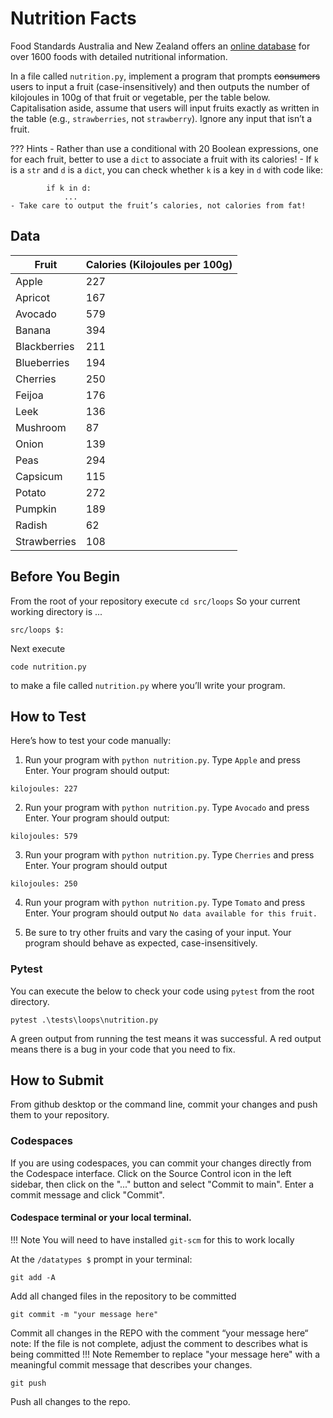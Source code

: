 # Nutrition Facts

Food Standards Australia and New Zealand offers an [online database](https://afcd.foodstandards.gov.au/default.aspx) for over 1600 foods with detailed nutritional information.

In a file called `nutrition.py`, implement a program that prompts ~~consumers~~ users to input a fruit (case-insensitively) and then outputs the number of kilojoules in 100g of that fruit or vegetable, per the table below. Capitalisation aside, assume that users will input fruits exactly as written in the table (e.g., `strawberries`, not `strawberry`). Ignore any input that isn’t a fruit.

??? Hints
    - Rather than use a conditional with 20 Boolean expressions, one for each fruit, better to use a `dict` to associate a fruit with its calories!
    - If `k` is a `str` and `d` is a `dict`, you can check whether `k` is a key in `d` with code like:

            if k in d:
                ...
    - Take care to output the fruit’s calories, not calories from fat!

## Data
| Fruit | Calories (Kilojoules per 100g) |
|-------|--------------------------|
| Apple          | 227       |
| Apricot        | 167       |
| Avocado        | 579      |
| Banana         | 394       |
| Blackberries   | 211      |
| Blueberries   | 194       |
| Cherries       | 250       |
| Feijoa     | 176       |
| Leek            | 136       |
| Mushroom        | 87        |
| Onion           | 139       |
| Peas            |  294      |
| Capsicum   | 115       |
| Potato          | 272       |
| Pumpkin         | 189       |
| Radish          | 62       |
| Strawberries  | 108 |

## Before You Begin
From the root of your repository execute `cd src/loops` So your current working directory is ...
```
src/loops $:
```
Next execute
```
code nutrition.py
```
to make a file called `nutrition.py` where you’ll write your program.

## How to Test
Here’s how to test your code manually:

1. Run your program with `python nutrition.py`. Type `Apple` and press Enter. Your program should output:
```
kilojoules: 227
```
2. Run your program with `python nutrition.py`. Type `Avocado` and press Enter. Your program should output:
```
kilojoules: 579
```
3. Run your program with `python nutrition.py`. Type `Cherries` and press Enter. Your program should output
```
kilojoules: 250
```
4. Run your program with `python nutrition.py`. Type `Tomato` and press Enter. Your program should output `No data available for this fruit.`

5. Be sure to try other fruits and vary the casing of your input. Your program should behave as expected, case-insensitively.

### Pytest 
You can execute the below to check your code using `pytest` from the root directory.

```
pytest .\tests\loops\nutrition.py
```

A green output from running the test means it was successful. A red output means there is a bug in your code that you need to fix.

## How to Submit

From github desktop or the command line, commit your changes and push them to your repository.

### Codespaces
If you are using codespaces, you can commit your changes directly from the Codespace interface. Click on the Source Control icon in the left sidebar, then click on the "..." button and select "Commit to main". Enter a commit message and click "Commit".

#### Codespace terminal or your local terminal. 

!!! Note
    You will need to have installed `git-scm` for this to work locally

At the `/datatypes $` prompt in your terminal:
```
git add -A 
```
Add all changed files in the repository to be committed
```
git commit -m "your message here"
```
Commit all changes in the REPO with the comment “your message here“ note: If the file is not complete, adjust the comment to describes what is being committed
!!! Note
    Remember to replace "your message here" with a meaningful commit message that describes your changes.

```
git push 
```
Push all changes to the repo.